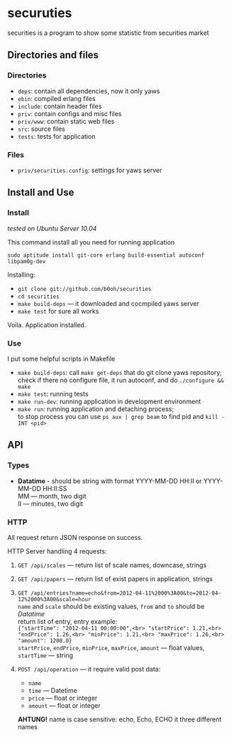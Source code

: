 # securuties
securities is a program to show some statistic from securities market

## Directories and files

### Directories
* `deps`: contain all dependencies, now it only yaws
* `ebin`: compiled erlang files
* `include`: contain header files
* `priv`: contain configs and misc files
* `priv/www`: contain static web files
* `src`: source files
* `tests`: tests for application

### Files
* `priv/securities.config`: settings for yaws server

## Install and Use

### Install
_tested on Ubuntu Server 10.04_

This command install all you need for running application

`sudo aptitude install git-core erlang build-essential autoconf libpam0g-dev`

Installing:

* `git clone git://github.com/b0oh/securities`
* `cd securities`
* `make build-deps` — it downloaded and cocmpiled yaws server
* `make test` for sure all works

Voila. Application installed.

### Use
I put some helpful scripts in Makefile

* `make build-deps`: call `make get-deps` that do git clone yaws repository;<br>
  check if there no configure file, it run autoconf, and do `./configure && make`
* `make test`: running tests
* `make run-dev`: running application in development environment
* `make run`: running application and detaching process;<br>
  to stop process you can use `ps aux | grep beam` to find pid and `kill -INT <pid>`

## API

### Types
* **Datatime** - should be string with format YYYY-MM-DD HH:II or YYYY-MM-DD HH:II:SS<br>
  MM ­— month, two digit<br>
  II — minutes, two digit

### HTTP
All request return JSON response on success.

HTTP Server handling 4 requests:

1. `GET /api/scales` — return list of scale names, downcase, strings
2. `GET /api/papers` — return list of exist papers in application, strings
3. `GET /api/entries?name=echo&from=2012-04-11%2000%3A00&to=2012-04-12%2000%3A00&scale=hour`<br>
   `name` and `scale` should be existing values, `from` and `to` should be _Datatime_<br>
   return list of entry, entry example:<br>
`{"startTime": "2012-04-11 00:00:00",<br>
  "startPrice": 1.21,<br>
  "endPrice": 1.26,<br>
  "minPrice": 1.21,<br>
  "maxPrice": 1.26,<br>
  "amount": 1200.0}`<br>
   `startPrice`, `endPrice`, `minPrice`, `maxPrice`, `amount` ­— float values, `startTime` — string
4. `POST /api/operation` — it require valid post data:
   * `name`
   * `time` — Datetime
   * `price` — float or integer
   * `amount` — float or integer

   **AHTUNG!** name is case sensitive: echo, Echo, ECHO it three different names 